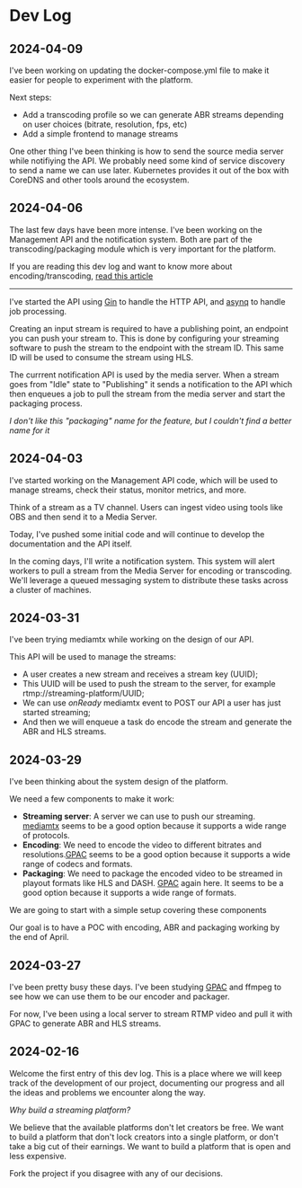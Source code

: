 # Dev Log

## 2024-04-09

I've been working on updating the docker-compose.yml file to make it easier for people to experiment with the platform.

Next steps:
* Add a transcoding profile so we can generate ABR streams depending on user choices (bitrate, resolution, fps, etc)
* Add a simple frontend to manage streams

One other thing I've been thinking is how to send the source media server while notifiying the API. We probably need some kind of service discovery to send a name we can use later. Kubernetes provides it out of the box with CoreDNS and other tools around the ecosystem.

## 2024-04-06

The last few days have been more intense. I've been working on the Management API and the notification system. Both are part of the transcoding/packaging module which is very important for the platform.

If you are reading this dev log and want to know more about encoding/transcoding, [read this article](https://ottverse.com/what-is-video-encoding-transcoding-codecs-compression/)

---

I've started the API using [Gin](https://github.com/gin-gonic/gin) to handle the HTTP API, and [asynq](https://github.com/hibiken/asynq) to handle job processing.

Creating an input stream is required to have a publishing point, an endpoint you can push your stream to. This is done by configuring your streaming software to push the stream to the endpoint with the stream ID. This same ID will be used to consume the stream using HLS.

The currrent notification API is used by the media server. When a stream goes from "Idle" state to "Publishing" it sends a notification to the API which then enqueues a job to pull the stream from the media server and start the packaging process.

*I don't like this "packaging" name for the feature, but I couldn't find a better name for it*

## 2024-04-03

I've started working on the Management API code, which will be used to manage streams, check their status, monitor metrics, and more.

Think of a stream as a TV channel. Users can ingest video using tools like OBS and then send it to a Media Server.

Today, I've pushed some initial code and will continue to develop the documentation and the API itself.

In the coming days, I'll write a notification system. This system will alert workers to pull a stream from the Media Server for encoding or transcoding. We'll leverage a queued messaging system to distribute these tasks across a cluster of machines.

## 2024-03-31

I've been trying mediamtx while working on the design of our API.

This API will be used to manage the streams:

* A user creates a new stream and receives a stream key (UUID);
* This UUID will be used to push the stream to the server, for example rtmp://streaming-platform/UUID;
* We can use *onReady* mediamtx event to POST our API a user has just started streaming;
* And then we will enqueue a task do encode the stream and generate the ABR and HLS streams.

## 2024-03-29

I've been thinking about the system design of the platform.

We need a few components to make it work:

* **Streaming server**: A server we can use to push our streaming. [mediamtx](https://github.com/bluenviron/mediamtx) seems to be a good option because it supports a wide range of protocols.
* **Encoding**: We need to encode the video to different bitrates and resolutions.[GPAC](https://gpac.io/) seems to be a good option because it supports a wide range of codecs and formats.
* **Packaging**: We need to package the encoded video to be streamed in playout formats like HLS and DASH. [GPAC](https://gpac.io/) again here. It seems to be a good option because it supports a wide range of formats.

We are going to start with a simple setup covering these components

Our goal is to have a POC with encoding, ABR and packaging working by the end of April.

## 2024-03-27

I've been pretty busy these days. I've been studying [GPAC](https://gpac.io/) and ffmpeg to see how we can use them to be our encoder and packager.

For now, I've been using a local server to stream RTMP video and pull it with GPAC to generate ABR and HLS streams.

## 2024-02-16

Welcome the first entry of this dev log. This is a place where we will keep track of the development of our project, documenting our progress and all the ideas and problems we encounter along the way.

*Why build a streaming platform?*

We believe that the available platforms don't let creators be free. We want to build a platform that don't lock creators into a single platform, or don't take a big cut of their earnings. We want to build a platform that is open and less expensive.

Fork the project if you disagree with any of our decisions.
